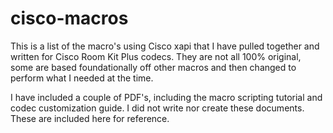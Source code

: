 # cisco-macros
This is a list of the macro's using Cisco xapi that I have pulled together and written for Cisco Room Kit Plus codecs.  They are not all 100% original, some are based foundationally off other macros and then changed to perform what I needed at the time.

I have included a couple of PDF's, including the macro scripting tutorial and codec customization guide.  I did not write nor create these documents.  These are included here for reference.
